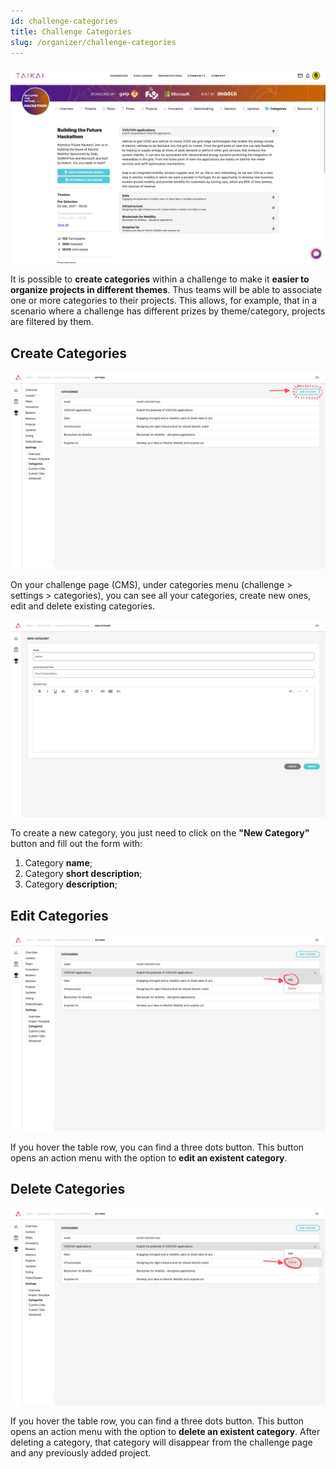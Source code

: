 ```yaml
---
id: challenge-categories
title: Challenge Categories
slug: /organizer/challenge-categories
---
```


![img](../../static/img/organizer/challenge-categories-01.jpg)

It is possible to **create categories** within a challenge to make it **easier to organize projects in different themes**. Thus teams will be able to associate one or more categories to their projects. This allows, for example, that in a scenario where a challenge has different prizes by theme/category, projects are filtered by them.

## Create Categories

![img](../../static/img/organizer/challenge-categories-04.jpg)

On your challenge page (CMS), under categories menu (challenge > settings > categories), you can see all your categories, create new ones, edit and delete existing categories.

![img](../../static/img/organizer/challenge-categories-03.jpg)

To create a new category, you just need to click on the **"New Category"** button and fill out the form with:
1. Category **name**;
2. Category **short description**;
2. Category **description**;

## Edit Categories

![img](../../static/img/organizer/challenge-categories-05.jpg)

If you hover the table row, you can find a three dots button. This button opens an action menu with the option to **edit an existent category**.

## Delete Categories

![img](../../static/img/organizer/challenge-categories-06.jpg)

If you hover the table row, you can find a three dots button. This button opens an action menu with the option to **delete an existent category**. After deleting a category, that category will disappear from the challenge page and any previously added project.